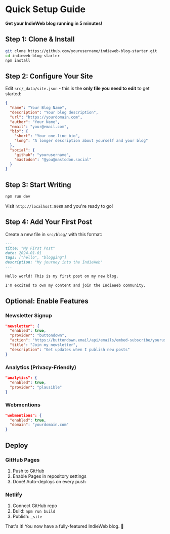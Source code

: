 # Quick Setup Guide

**Get your IndieWeb blog running in 5 minutes!**

## Step 1: Clone & Install

```bash
git clone https://github.com/yourusername/indieweb-blog-starter.git
cd indieweb-blog-starter
npm install
```

## Step 2: Configure Your Site

Edit `src/_data/site.json` - this is the **only file you need to edit** to get started:

```json
{
  "name": "Your Blog Name",
  "description": "Your blog description",
  "url": "https://yourdomain.com",
  "author": "Your Name",
  "email": "your@email.com",
  "bio": {
    "short": "Your one-line bio",
    "long": "A longer description about yourself and your blog"
  },
  "social": {
    "github": "yourusername",
    "mastodon": "@you@mastodon.social"
  }
}
```

## Step 3: Start Writing

```bash
npm run dev
```

Visit `http://localhost:8080` and you're ready to go!

## Step 4: Add Your First Post

Create a new file in `src/blog/` with this format:

```markdown
---
title: "My First Post"
date: 2024-01-01
tags: ["hello", "blogging"]
description: "My journey into the IndieWeb"
---

Hello world! This is my first post on my new blog.

I'm excited to own my content and join the IndieWeb community.
```

## Optional: Enable Features

### Newsletter Signup
```json
"newsletter": {
  "enabled": true,
  "provider": "buttondown",
  "action": "https://buttondown.email/api/emails/embed-subscribe/yourusername",
  "title": "Join my newsletter",
  "description": "Get updates when I publish new posts"
}
```

### Analytics (Privacy-Friendly)
```json
"analytics": {
  "enabled": true,
  "provider": "plausible"
}
```

### Webmentions
```json
"webmentions": {
  "enabled": true,
  "domain": "yourdomain.com"
}
```

## Deploy

### GitHub Pages
1. Push to GitHub
2. Enable Pages in repository settings
3. Done! Auto-deploys on every push

### Netlify
1. Connect GitHub repo
2. Build: `npm run build`
3. Publish: `_site`

That's it! You now have a fully-featured IndieWeb blog. 🎉

